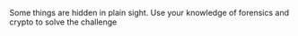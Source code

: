 Some things are hidden in plain sight. Use your knowledge of forensics and crypto to solve the challenge
